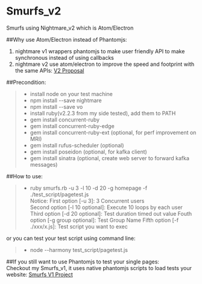 # Smurfs_v2
Smurfs using Nightmare_v2 which is Atom/Electron  

##Why use Atom/Electron instead of Phantomjs:  
1. nightmare v1 wrappers phantomjs to make user friendly API to make synchronous instead of using callbacks  
2. nightmare v2 use atom/electron to improve the speed and footprint with the same APIs: [V2 Proposal](https://github.com/segmentio/nightmare)  

##Precondition:  
> * install node on your test machine  
> * npm install --save nightmare  
> * npm install --save vo  
> * install ruby(v2.2.3 from my side tested), add them to PATH
> * gem install concurrent-ruby
> * gem install concurrent-ruby-edge
> * gem install concurrent-ruby-ext (optional, for perf improvement on MRI)
> * gem install rufus-scheduler (optional)
> * gem install poseidon (optional, for kafka client)
> * gem install sinatra (optional, create web server to forward kafka messages)  

##How to use:  
> * ruby smurfs.rb -u 3 -l 10 -d 20 -g homepage -f ./test_script/pagetest.js  
Notice:
> First option [-u 3]: 3 Concurrent users  
> Second option [-l 10 optional]: Execute 10 loops by each user  
> Third option [-d 20 optional]: Test duration timed out value
> Fouth option [-g group optional]: Test Group Name 
> Fifth option [-f ./xxx/x.js]: Test script you want to exec  

or you can test your test script using command line:  
> * node --harmony test_script/pagetest.js  

##If you still want to use Phantomjs to test your single pages:  
Checkout my Smurfs_v1, it uses native phantomjs scripts to load tests your website: [Smurfs V1 Project](https://github.com/joychester/Smurfs)    
